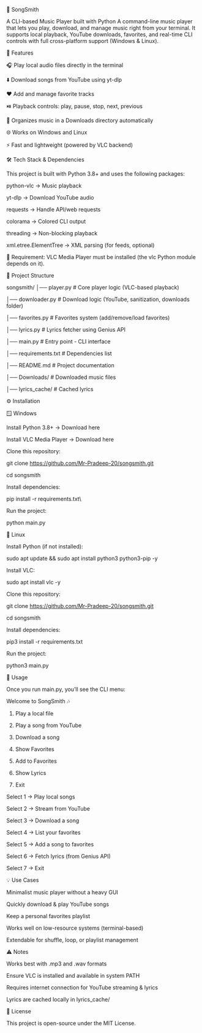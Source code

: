 🎵 SongSmith

A CLI-based Music Player built with Python
A command-line music player that lets you play, download, and manage music right from your terminal.
It supports local playback, YouTube downloads, favorites, and real-time CLI controls with full cross-platform support (Windows & Linux).

🚀 Features

🎧 Play local audio files directly in the terminal

⬇️ Download songs from YouTube using yt-dlp

❤️ Add and manage favorite tracks

⏯️ Playback controls: play, pause, stop, next, previous

📂 Organizes music in a Downloads directory automatically

🌐 Works on Windows and Linux

⚡ Fast and lightweight (powered by VLC backend)


🛠️ Tech Stack & Dependencies

This project is built with Python 3.8+ and uses the following packages:

python-vlc → Music playback

yt-dlp → Download YouTube audio

requests → Handle API/web requests

colorama → Colored CLI output

threading → Non-blocking playback

xml.etree.ElementTree → XML parsing (for feeds, optional)

🔑 Requirement: VLC Media Player must be installed (the vlc Python module depends on it).


📂 Project Structure

songsmith/
│── player.py         # Core player logic (VLC-based playback)

│── downloader.py     # Download logic (YouTube, sanitization, downloads folder)

│── favorites.py      # Favorites system (add/remove/load favorites)

│── lyrics.py         # Lyrics fetcher using Genius API

│── main.py           # Entry point - CLI interface

│── requirements.txt  # Dependencies list

│── README.md         # Project documentation

│── Downloads/        # Downloaded music files

│── lyrics_cache/     # Cached lyrics


⚙️ Installation

🪟 Windows

Install Python 3.8+ → Download here

Install VLC Media Player → Download here

Clone this repository:

git clone https://github.com/Mr-Pradeep-20/songsmith.git

cd songsmith

Install dependencies:

pip install -r requirements.txt\

Run the project:

python main.py

🐧 Linux

Install Python (if not installed):

sudo apt update && sudo apt install python3 python3-pip -y

Install VLC:

sudo apt install vlc -y

Clone this repository:

git clone https://github.com/Mr-Pradeep-20/songsmith.git

cd songsmith

Install dependencies:

pip3 install -r requirements.txt

Run the project:

python3 main.py

📌 Usage

Once you run main.py, you’ll see the CLI menu:

Welcome to SongSmith 🎶

1. Play a local file

3. Play a song from YouTube
  
5. Download a song
   
7. Show Favorites
  
9. Add to Favorites
    
11. Show Lyrics
    
13. Exit


Select 1 → Play local songs

Select 2 → Stream from YouTube

Select 3 → Download a song

Select 4 → List your favorites

Select 5 → Add a song to favorites

Select 6 → Fetch lyrics (from Genius API)

Select 7 → Exit


💡 Use Cases

Minimalist music player without a heavy GUI

Quickly download & play YouTube songs

Keep a personal favorites playlist

Works well on low-resource systems (terminal-based)

Extendable for shuffle, loop, or playlist management


⚠️ Notes

Works best with .mp3 and .wav formats

Ensure VLC is installed and available in system PATH

Requires internet connection for YouTube streaming & lyrics

Lyrics are cached locally in lyrics_cache/


📝 License

This project is open-source under the MIT License.
